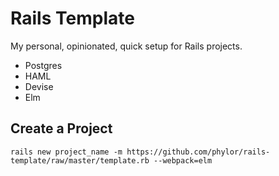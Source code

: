 # Rails Template

My personal, opinionated, quick setup for Rails projects.

- Postgres
- HAML
- Devise
- Elm

## Create a Project

```
rails new project_name -m https://github.com/phylor/rails-template/raw/master/template.rb --webpack=elm
```
